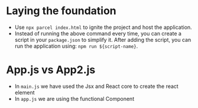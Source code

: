 # Laying the foundation

- Use `npx parcel index.html` to ignite the project and host the application.
- Instead of running the above command every time, you can create a script in your `package.json` to simplify it. After adding the script, you can run the application using: `npm run ${script-name}`.

# App.js vs App2.js

- In `main.js` we have used the Jsx and React core to create the react element
- In `app.js` we are using the functional Component
